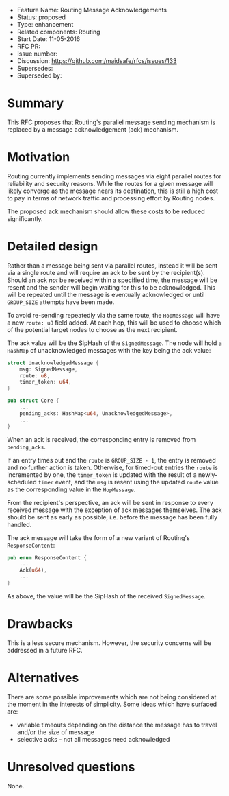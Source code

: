 - Feature Name: Routing Message Acknowledgements
- Status: proposed
- Type: enhancement
- Related components: Routing
- Start Date: 11-05-2016
- RFC PR:
- Issue number:
- Discussion: https://github.com/maidsafe/rfcs/issues/133
- Supersedes:
- Superseded by:

# Summary

This RFC proposes that Routing's parallel message sending mechanism is replaced by a message
acknowledgement (ack) mechanism.

# Motivation

Routing currently implements sending messages via eight parallel routes for reliability and security
reasons.  While the routes for a given message will likely converge as the message nears its
destination, this is still a high cost to pay in terms of network traffic and processing effort by
Routing nodes.

The proposed ack mechanism should allow these costs to be reduced significantly.

# Detailed design

Rather than a message being sent via parallel routes, instead it will be sent via a single route and
will require an ack to be sent by the recipient(s).  Should an ack *not* be received within a
specified time, the message will be resent and the sender will begin waiting for this to be
acknowledged.  This will be repeated until the message is eventually acknowledged or until
`GROUP_SIZE` attempts have been made.

To avoid re-sending repeatedly via the same route, the `HopMessage` will have a new `route: u8`
field added.  At each hop, this will be used to choose which of the potential target nodes to choose
as the next recipient.

The ack value will be the SipHash of the `SignedMessage`.  The node will hold a `HashMap` of
unacknowledged messages with the key being the ack value:

```rust
struct UnacknowledgedMessage {
    msg: SignedMessage,
    route: u8,
    timer_token: u64,
}

pub struct Core {
    ...
    pending_acks: HashMap<u64, UnacknowledgedMessage>,
    ...
}
```

When an ack is received, the corresponding entry is removed from `pending_acks`.

If an entry times out and the `route` is `GROUP_SIZE - 1`, the entry is removed and no further
action is taken.  Otherwise, for timed-out entries the `route` is incremented by one, the
`timer_token` is updated with the result of a newly-scheduled `timer` event, and the `msg` is resent
using the updated `route` value as the corresponding value in the `HopMessage`.

From the recipient's perspective, an ack will be sent in response to every received message with the
exception of ack messages themselves.  The ack should be sent as early as possible, i.e. before the
message has been fully handled.

The ack message will take the form of a new variant of Routing's `ResponseContent`:

```rust
pub enum ResponseContent {
    ...
    Ack(u64),
    ...
}
```

As above, the value will be the SipHash of the received `SignedMessage`.

# Drawbacks

This is a less secure mechanism.  However, the security concerns will be addressed in a future RFC.

# Alternatives

There are some possible improvements which are not being considered at the moment in the interests
of simplicity.  Some ideas which have surfaced are:
* variable timeouts depending on the distance the message has to travel and/or the size of message
* selective acks - not all messages need acknowledged

# Unresolved questions

None.
